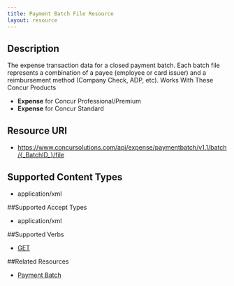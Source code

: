 ```yaml
---
title: Payment Batch File Resource 
layout: resource
---
```



## Description

The expense transaction data for a closed payment batch. Each batch file represents a combination of a payee (employee or card issuer) and a reimbursement method (Company Check, ADP, etc). Works With These Concur Products

* **Expense** for Concur Professional/Premium
* **Expense** for Concur Standard

## Resource URI
* https://www.concursolutions.com/api/expense/paymentbatch/v1.1/batch/{_BatchID_}/file

## Supported Content Types
* application/xml

##Supported Accept Types
* application/xml

##Supported Verbs
* [GET][1]

##Related Resources
* [Payment Batch][2]

[1]: https://developer.concur.com/payment-batch-file/payment-batch-file-resource/get-payment-batch-file
[2]: https://developer.concur.com/payment-batch/payment-batch-resource
